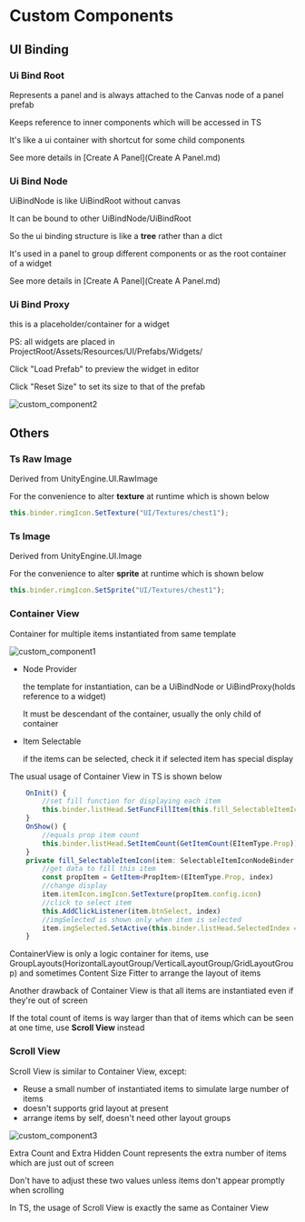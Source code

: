 # Custom Components

## UI Binding 

### Ui Bind Root

Represents a panel and is always attached to the Canvas node of a panel prefab

Keeps reference to inner components which will be accessed in TS

It's like a ui container with shortcut for some child components

See more details in [Create A Panel](Create A Panel.md)

### Ui Bind Node

UiBindNode is like UiBindRoot without canvas

It can be bound to other UiBindNode/UiBindRoot

So the ui binding structure is like a **tree** rather than a dict

It's used in a panel to group different components or as the root container of a widget

See more details in [Create A Panel](Create A Panel.md)

### Ui Bind Proxy

this is a placeholder/container for a widget

PS: all widgets are placed in ProjectRoot/Assets/Resources/UI/Prefabs/Widgets/

Click "Load Prefab" to preview the widget in editor

Click "Reset Size" to set its size to that of the prefab

![custom_component2](custom_component2.png)

## Others
### Ts Raw Image

Derived from UnityEngine.UI.RawImage

For the convenience to alter **texture** at runtime which is shown below

```typescript
this.binder.rimgIcon.SetTexture("UI/Textures/chest1");
```

### Ts Image

Derived from UnityEngine.UI.Image

For the convenience to alter **sprite** at runtime which is shown below

```typescript
this.binder.rimgIcon.SetSprite("UI/Textures/chest1");
```

### Container View

Container for multiple items instantiated from same template

![custom_component1](custom_component1.png)

- Node Provider

  the template for instantiation, can be a UiBindNode or UiBindProxy(holds reference to a widget)

  It must be descendant of the container, usually the only child of container

- Item Selectable

  if the items can be selected, check it if selected item has special display

The usual usage of Container View in TS is shown below

```typescript
    OnInit() {
        //set fill function for displaying each item
        this.binder.listHead.SetFuncFillItem(this.fill_SelectableItemIcon.bind(this))
    }
    OnShow() {
        //equals prop item count
        this.binder.listHead.SetItemCount(GetItemCount(EItemType.Prop))
    }
    private fill_SelectableItemIcon(item: SelectableItemIconNodeBinder, index: number){
        //get data to fill this item
        const propItem = GetItem<PropItem>(EItemType.Prop, index)
        //change display
        item.itemIcon.imgIcon.SetTexture(propItem.config.icon)
        //click to select item
        this.AddClickListener(item.btnSelect, index)
        //imgSelected is shown only when item is selected
        item.imgSelected.SetActive(this.binder.listHead.SelectedIndex === index)
    }
```



ContainerView is only a logic container for items, use GroupLayouts(HorizontalLayoutGroup/VerticalLayoutGroup/GridLayoutGroup) and sometimes Content Size Fitter to arrange the layout of items

Another drawback of Container View is that all items are instantiated even if they're out of screen

If the total count of items is way larger than that of items which can be seen at one time, use **Scroll View** instead

### Scroll View

Scroll View is similar to Container View, except:

- Reuse a small number of instantiated items to simulate large number of items
- doesn't supports grid layout at present
- arrange items by self, doesn't need other layout groups

![custom_component3](custom_component3.png)

Extra Count and Extra Hidden Count represents the extra number of items which are just out of screen

Don't have to adjust these two values  unless items don't appear promptly when scrolling

 In TS, the usage of Scroll View is exactly the same as Container View

